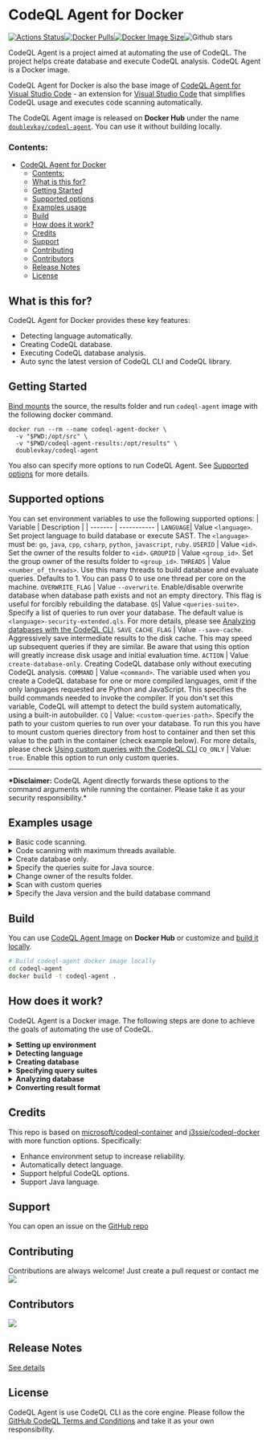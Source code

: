 # CodeQL Agent for Docker

[![Actions Status](https://github.com/docker/compose-cli/workflows/Continuous%20integration/badge.svg)](https://hub.docker.com/repository/docker/doublevkay/codeql-agent)[![Docker Pulls](https://badgen.net/docker/pulls/doublevkay/codeql-agent?icon=docker&label=pulls)](https://hub.docker.com/repository/docker/doublevkay/codeql-agent)[![Docker Image Size](https://badgen.net/docker/size/doublevkay/codeql-agent?icon=docker&label=image%20size)](https://hub.docker.com/repository/docker/doublevkay/codeql-agent)![Github stars](https://badgen.net/github/stars/codeql-agent-project/codeql-agent-docker?icon=github&label=stars)

CodeQL Agent is a project aimed at automating the use of CodeQL. The project helps create database and execute CodeQL analysis. CodeQL Agent is a Docker image.

CodeQL Agent for Docker is also the base image of [CodeQL Agent for Visual Studio Code](https://github.com/vovikhangcdv/codeql-agent-extension) - an extension for [Visual Studio Code](https://code.visualstudio.com/) that simplifies CodeQL usage and executes code scanning automatically.

The CodeQL Agent image is released on **Docker Hub** under the name [`doublevkay/codeql-agent`](https://hub.docker.com/repository/docker/doublevkay/codeql-agent). You can use it without building locally.

### Contents:

- [CodeQL Agent for Docker](#codeql-agent-for-docker)
    - [Contents:](#contents)
  - [What is this for?](#what-is-this-for)
  - [Getting Started](#getting-started)
  - [Supported options](#supported-options)
  - [Examples usage](#examples-usage)
  - [Build](#build)
  - [How does it work?](#how-does-it-work)
  - [Credits](#credits)
  - [Support](#support)
  - [Contributing](#contributing)
  - [Contributors](#contributors)
  - [Release Notes](#release-notes)
  - [License](#license)

## What is this for?

CodeQL Agent for Docker provides these key features:

- Detecting language automatically.
- Creating CodeQL database.
- Executing CodeQL database analysis.
- Auto sync the latest version of CodeQL CLI and CodeQL library.

## Getting Started

[Bind mounts](https://docs.docker.com/storage/bind-mounts/) the source, the results folder and run `codeql-agent` image with the following docker command.

```console
docker run --rm --name codeql-agent-docker \
  -v "$PWD:/opt/src" \
  -v "$PWD/codeql-agent-results:/opt/results" \
  doublevkay/codeql-agent
```

You also can specify more options to run CodeQL Agent. See [Supported options](#supported-options) for more details.

## Supported options

You can set environment variables to use the following supported options:
| Variable | Description |
| ------- | ----------- |
`LANGUAGE`| Value `<language>`. Set project language to build database or execute SAST. The `<language>` must be: `go`, `java`, `cpp`, `csharp`, `python`, `javascript`, `ruby`.
`USERID` | Value `<id>`. Set the owner of the results folder to `<id>`.
`GROUPID` | Value `<group_id>`. Set the group owner of the results folder to `<group_id>`.
`THREADS` | Value `<number_of_threads>`. Use this many threads to build database and evaluate queries. Defaults to 1. You can pass 0 to use one thread per core on the machine.
`OVERWRITE_FLAG` | Value `--overwrite`. Enable/disable overwrite database when database path exists and not an empty directory. This flag is useful for forcibly rebuilding the database.
`QS`| Value `<queries-suite>`. Specify a list of queries to run over your database. The default value is `<language>-security-extended.qls`. For more details, please see [Analyzing databases with the CodeQL CLI](https://codeql.github.com/docs/codeql-cli/analyzing-databases-with-the-codeql-cli/#running-codeql-database-analyze).
`SAVE_CACHE_FLAG` | Value `--save-cache`. Aggressively save intermediate results to the disk cache. This may speed up subsequent queries if they are similar. Be aware that using this option will greatly increase disk usage and initial evaluation time.
`ACTION` | Value `create-database-only`. Creating CodeQL database only without executing CodeQL analysis.
`COMMAND` | Value `<command>`. The variable used when you create a CodeQL database for one or more compiled languages, omit if the only languages requested are Python and JavaScript. This specifies the build commands needed to invoke the compiler. If you don't set this variable, CodeQL will attempt to detect the build system automatically, using a built-in autobuilder.
`CQ` | Value: `<custom-queries-path>`. Specify the path to your custom queries to run over your database. To run this you have to mount custom queries directory from host to container and then set this value to the path in the container (check example below). For more details, please check [Using custom queries with the CodeQL CLI](https://docs.github.com/en/code-security/codeql-cli/using-the-advanced-functionality-of-the-codeql-cli/using-custom-queries-with-the-codeql-cli)
`CQ_ONLY` | Value: `true`. Enable this option to run only custom queries.

---

**\*Disclaimer:** CodeQL Agent directly forwards these options to the command arguments while running the container. Please take it as your security responsibility.\*

## Examples usage

<details>
    <summary>Basic code scanning.</summary>

```bash
docker run --rm --name codeql-agent-docker \
  -v "$PWD:/opt/src" \
  -v "$PWD/codeql-agent-results:/opt/results" \
  doublevkay/codeql-agent
```

</details>

<details>
    <summary>Code scanning with maximum threads available.</summary>

```bash
docker run --rm --name codeql-agent-docker \
  -v "$PWD:/opt/src" \
  -v "$PWD/codeql-agent-results:/opt/results" \
  -e "THREADS=0" \
  doublevkay/codeql-agent
```

  </details>

<details>
    <summary>Create database only.</summary>

```bash
docker run --rm --name codeql-agent-docker \
  -v "$PWD:/opt/src" \
  -v "$PWD/codeql-agent-results:/opt/results" \
  -e "ACTION=create-database-only" \
  doublevkay/codeql-agent
```

  </details>

<details>
    <summary>Specify the queries suite for Java source.</summary>

```bash
docker run --rm --name codeql-agent-docker \
  -v "$PWD:/opt/src" \
  -v "$PWD/codeql-agent-results:/opt/results" \
  -e "LANGUAGE=java" \
  -e "QS=java-security-and-quality.qls" \
  doublevkay/codeql-agent
```

</details>

<details>
    <summary>Change owner of the results folder.</summary>
    Because CodeQL Agent runs the script as root in Docker containers. So maybe you need to change the results folder owner to your own.

```bash
docker run --rm --name codeql-agent-docker \
  -v "$PWD:/opt/src" \
  -v "$PWD/codeql-agent-results:/opt/results" \
  -e "USERID=$(id -u ${USER})" -e "GROUPID=$(id -g ${USER}) \
  doublevkay/codeql-agent
```

</details>

<details>
    <summary> Scan with custom queries </summary>

By default, we use query suites like `<language>-security-extended.qls` from CodeQL's public packs. The `$QS` and `$QS_ONLY` environment variables allow you to create your own CodeQL queries and control the execution:
  - Run only your custom queries.
  - Run your custom queries along with the default CodeQL query packs.

**To use custom queries:**

1. Mount the custom queries directory from your host machine to the container.
2. Set the `CQ` environment variable within the container to the path of the mounted directory.

```bash
docker run --rm --name codeql-agent-docker \
  -v "$PWD:/opt/src" \
  -v "$PWD/codeql-agent-results:/opt/results" \
  -e "LANGUAGE=java" \
  -e "COMMAND=mvn clean install" \
  -v "$PWD/customquery:/tmp/customquery" \
  -e "CQ=/tmp/customquery" \
  -e "CQ_ONLY=true" \
  doublevkay/codeql-agent
```

</details>

<details>
    <summary> Specify the Java version and the build database command </summary>

By default, we use JDK 11 and Maven 3.6.3 for the CodeQL agent image. We can change the versions of Java and Maven by mounting a volume and setting the JAVA_HOME and MAVEN_HOME environment variables in the CodeQL agent container. For example:

1. Create a Dockerfile (named Dockerfile-java) for the specific versions of Java and Maven, and place it in the directory that will be used for mounting later:

   ```Dockerfile
    FROM --platform=amd64 maven:3-jdk-8-slim

    RUN mkdir -p /opt/jdk/ /opt/maven/

    RUN cp -r $JAVA_HOME/* /opt/jdk/

    RUN cp -r $MAVEN_HOME/* /opt/maven/

    CMD ["echo"]
   ```

2. Build and run the Docker container, mounting the JDK and Maven directories to the respective volumes:
   ```bash
    docker buildx build -t codeql-java -f Dockerfile-java .
    docker run --rm  -v "jdkvol:/opt/jdk" -v "mavenvol:/opt/maven" codeql-java
   ```
3. Finally, run codeql-agent container with mounted volumes and set env variable JAVA_HOME, MAVEN_HOME to the mounted volumes

```bash
docker run --rm --name codeql-agent-docker \
  -v "$PWD:/opt/src" \
  -v "$PWD/codeql-agent-results:/opt/results" \
  -v "jdkvol:/opt/jdk" \
  -v "mavenvol:/opt/maven" \
  -e "LANGUAGE=java" \
  -e "JAVA_HOME=/opt/jdk" \
  -e "MAVEN_HOME=/opt/maven" \
  -e "COMMAND=mvn clean install" \
  doublevkay/codeql-agent
```

</details>

## Build

You can use [CodeQL Agent Image](https://hub.docker.com/repository/docker/doublevkay/codeql-agent) on **Docker Hub** or customize and [build it locally](#build-locally).

```bash
# Build codeql-agent docker image locally
cd codeql-agent
docker build -t codeql-agent .
```

## How does it work?

CodeQL Agent is a Docker image. The following steps are done to achieve the goals of automating the use of CodeQL.

<details><summary><b>Setting up environment</b></summary>

> In this step, the image prepares the environment for executing CodeQL. It includes: using Ubuntu base image; downloading and installing [CodeQL Bundle](https://github.com/github/codeql-action/releases) (which contains the CodeQL CLI and the precompiled library queries to reduce the CodeQL execution time); installing necessary softwares such as `java`, `maven`, `nodejs`, `typescript`,... to create a CodeQL database successfully.

</details>

<details> <summary><b> Detecting language</b></summary>

> CodeQL Agent uses [github/linguist](https://github.com/github/linguist) to detect the source code language.

</details>

<details> <summary><b> Creating database </b></summary>

> CodeQL Agent runs the CodeQL create database command.

```bash
codeql database create --threads=$THREADS --language=$LANGUAGE $COMMAND $DB -s $SRC $OVERWRITE_FLAG
```

</details>

<details> <summary><b> Specifying  query suites </b></summary>

> Analyzing databases requires specifying a query suite. According to the goals of application static application security testing (SAST) goals, CodeQL Agent uses `<language>-security-extended.qls` as the default query suite.

</details>

<details> <summary><b> Analyzing database </b></summary>

> CodeQL Agent runs the CodeQL database analysis command.

```bash
codeql database analyze --format=$FORMAT --threads=$THREADS $SAVE_CACHE_FLAG --output=$OUTPUT/issues.$FORMAT $DB $QS
```

</details>

<details> <summary><b> Converting result format </b></summary>

> CodeQL Agent will convert the CodeQL result from [SARIF format](http://docs.oasis-open.org/sarif/sarif/v2.0/csprd01/sarif-v2.0-csprd01.html) to [Security Report Schemas](https://gitlab.com/gitlab-org/security-products/security-report-schemas) (provided by Gitlab). This step is done by mapping the fields of two formats. The details of implementation are in the [sarif2sast](https://github.com/vovikhangcdv/codeql-agent/blob/main/scripts/sarif2sast.py) script. You can use this script independently as a workaround to solve the [Gitlab Issue 118496](https://gitlab.com/gitlab-org/gitlab/-/issues/118496).

</details>

## Credits

This repo is based on [microsoft/codeql-container](https://github.com/microsoft/codeql-container) and [j3ssie/codeql-docker](https://github.com/j3ssie/codeql-docker) with more function options. Specifically:

- Enhance environment setup to increase reliability.
- Automatically detect language.
- Support helpful CodeQL options.
- Support Java language.

## Support

You can open an issue on the [GitHub repo](https://github.com/codeql-agent-project/codeql-agent-docker/issues)

## Contributing

Contributions are always welcome! Just create a pull request or contact me <a href="https://twitter.com/doublevkay">
<img src="https://img.shields.io/twitter/url?style=for-the-badge&label=%40doublevkay&logo=twitter&logoColor=00AEFF&labelColor=black&color=7fff00&url=https%3A%2F%2Ftwitter.com%2Fdoublevkay"> </a>

## Contributors

<a href="https://github.com/vovikhangcdv/codeql-agent-extension/graphs/contributors">
  <img src="https://contrib.rocks/image?repo=codeql-agent-project/codeql-agent-docker" />
</a>

## Release Notes

[See details](https://github.com/codeql-agent-project/codeql-agent-docker/releases)

## License

CodeQL Agent is use CodeQL CLI as the core engine. Please follow the [GitHub CodeQL Terms and Conditions](https://github.com/github/codeql-cli-binaries/blob/main/LICENSE.md) and take it as your own responsibility.
